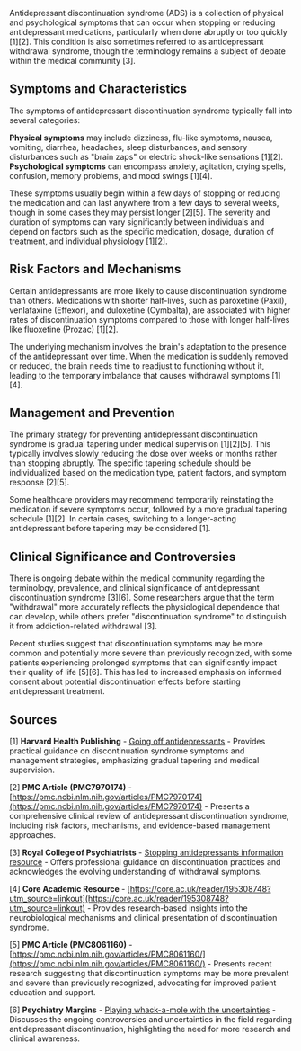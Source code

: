 Antidepressant discontinuation syndrome (ADS) is a collection of physical and psychological symptoms that can occur when stopping or reducing antidepressant medications, particularly when done abruptly or too quickly [1][2]. This condition is also sometimes referred to as antidepressant withdrawal syndrome, though the terminology remains a subject of debate within the medical community [3].

## Symptoms and Characteristics

The symptoms of antidepressant discontinuation syndrome typically fall into several categories:

**Physical symptoms** may include dizziness, flu-like symptoms, nausea, vomiting, diarrhea, headaches, sleep disturbances, and sensory disturbances such as "brain zaps" or electric shock-like sensations [1][2]. **Psychological symptoms** can encompass anxiety, agitation, crying spells, confusion, memory problems, and mood swings [1][4].

These symptoms usually begin within a few days of stopping or reducing the medication and can last anywhere from a few days to several weeks, though in some cases they may persist longer [2][5]. The severity and duration of symptoms can vary significantly between individuals and depend on factors such as the specific medication, dosage, duration of treatment, and individual physiology [1][2].

## Risk Factors and Mechanisms

Certain antidepressants are more likely to cause discontinuation syndrome than others. Medications with shorter half-lives, such as paroxetine (Paxil), venlafaxine (Effexor), and duloxetine (Cymbalta), are associated with higher rates of discontinuation symptoms compared to those with longer half-lives like fluoxetine (Prozac) [1][2].

The underlying mechanism involves the brain's adaptation to the presence of the antidepressant over time. When the medication is suddenly removed or reduced, the brain needs time to readjust to functioning without it, leading to the temporary imbalance that causes withdrawal symptoms [1][4].

## Management and Prevention

The primary strategy for preventing antidepressant discontinuation syndrome is gradual tapering under medical supervision [1][2][5]. This typically involves slowly reducing the dose over weeks or months rather than stopping abruptly. The specific tapering schedule should be individualized based on the medication type, patient factors, and symptom response [2][5].

Some healthcare providers may recommend temporarily reinstating the medication if severe symptoms occur, followed by a more gradual tapering schedule [1][2]. In certain cases, switching to a longer-acting antidepressant before tapering may be considered [1].

## Clinical Significance and Controversies

There is ongoing debate within the medical community regarding the terminology, prevalence, and clinical significance of antidepressant discontinuation syndrome [3][6]. Some researchers argue that the term "withdrawal" more accurately reflects the physiological dependence that can develop, while others prefer "discontinuation syndrome" to distinguish it from addiction-related withdrawal [3].

Recent studies suggest that discontinuation symptoms may be more common and potentially more severe than previously recognized, with some patients experiencing prolonged symptoms that can significantly impact their quality of life [5][6]. This has led to increased emphasis on informed consent about potential discontinuation effects before starting antidepressant treatment.

## Sources

[1] **Harvard Health Publishing** - [Going off antidepressants](https://www.health.harvard.edu/diseases-and-conditions/going-off-antidepressants) - Provides practical guidance on discontinuation syndrome symptoms and management strategies, emphasizing gradual tapering and medical supervision.

[2] **PMC Article (PMC7970174)** - [https://pmc.ncbi.nlm.nih.gov/articles/PMC7970174](https://pmc.ncbi.nlm.nih.gov/articles/PMC7970174) - Presents a comprehensive clinical review of antidepressant discontinuation syndrome, including risk factors, mechanisms, and evidence-based management approaches.

[3] **Royal College of Psychiatrists** - [Stopping antidepressants information resource](https://www.rcpsych.ac.uk/docs/default-source/mental-health/treatments-and-wellbeing/print-outs/stopping-antidepressants-information-resource-print-version-18-03-24.pdf) - Offers professional guidance on discontinuation practices and acknowledges the evolving understanding of withdrawal symptoms.

[4] **Core Academic Resource** - [https://core.ac.uk/reader/195308748?utm_source=linkout](https://core.ac.uk/reader/195308748?utm_source=linkout) - Provides research-based insights into the neurobiological mechanisms and clinical presentation of discontinuation syndrome.

[5] **PMC Article (PMC8061160)** - [https://pmc.ncbi.nlm.nih.gov/articles/PMC8061160/](https://pmc.ncbi.nlm.nih.gov/articles/PMC8061160/) - Presents recent research suggesting that discontinuation symptoms may be more prevalent and severe than previously recognized, advocating for improved patient education and support.

[6] **Psychiatry Margins** - [Playing whack-a-mole with the uncertainties](https://www.psychiatrymargins.com/p/playing-whack-a-mole-with-the-uncertainties) - Discusses the ongoing controversies and uncertainties in the field regarding antidepressant discontinuation, highlighting the need for more research and clinical awareness.